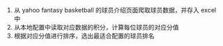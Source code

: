 1. 从 yahoo fantasy basketball 的球员介绍页面爬取球员数据，并存入 excel 中
2. 从本地配置中读取对应数据的积分，计算每位球员的对应分值
3. 根据对应分值进行排序，选出最适合配置的球员排名